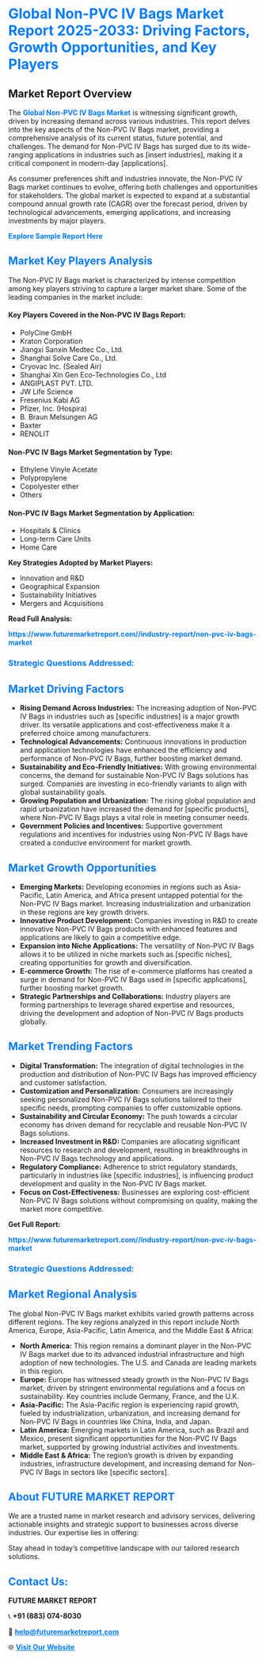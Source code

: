 <h1 style="color: #007BFF;">Global Non-PVC IV Bags Market Report 2025-2033: Driving Factors, Growth Opportunities, and Key Players</h1>

<section id="overview">
<h2>Market Report Overview</h2>
<p>The <a href="https://www.futuremarketreport.com//industry-report/non-pvc-iv-bags-market" style="color: #007BFF; text-decoration: none;"><strong>Global Non-PVC IV Bags Market</strong></a> is witnessing significant growth, driven by increasing demand across various industries. This report delves into the key aspects of the Non-PVC IV Bags market, providing a comprehensive analysis of its current status, future potential, and challenges. The demand for Non-PVC IV Bags has surged due to its wide-ranging applications in industries such as [insert industries], making it a critical component in modern-day [applications].</p>
<p>As consumer preferences shift and industries innovate, the Non-PVC IV Bags market continues to evolve, offering both challenges and opportunities for stakeholders. The global market is expected to expand at a substantial compound annual growth rate (CAGR) over the forecast period, driven by technological advancements, emerging applications, and increasing investments by major players.</p>
</section>

<section id="overview">
<p><a href="https://www.futuremarketreport.com//request-sample/reportId=45657" style="color: #007BFF; text-decoration: none;"><strong>Explore Sample Report Here</strong></a></p>
</section>

<section id="key-players">
<h2 style="color: #007BFF;">Market Key Players Analysis</h2>
<p>The Non-PVC IV Bags market is characterized by intense competition among key players striving to capture a larger market share. Some of the leading companies in the market include:</p>
<h4>Key Players Covered in the Non-PVC IV Bags Report:</h4>
<ul><li>PolyCine GmbH</li><li>Kraton Corporation</li><li>Jiangxi Sanxin Medtec Co., Ltd.</li><li>Shanghai Solve Care Co., Ltd.</li><li>Cryovac Inc. (Sealed Air)</li><li>Shanghai Xin Gen Eco-Technologies Co., Ltd</li><li>ANGIPLAST PVT. LTD.</li><li>JW Life Science</li><li>Fresenius Kabi AG</li><li>Pfizer, Inc. (Hospira)</li><li>B. Braun Melsungen AG</li><li>Baxter</li><li>RENOLIT</li></ul>
<h4>Non-PVC IV Bags Market Segmentation by Type:</h4>
<ul><li>Ethylene Vinyle Acetate</li><li>Polypropylene</li><li>Copolyester ether</li><li>Others</li></ul>

<h4>Non-PVC IV Bags Market Segmentation by Application:</h4>
<ul><li>Hospitals &amp; Clinics</li><li>Long-term Care Units</li><li>Home Care</li></ul>
<p><strong>Key Strategies Adopted by Market Players:</strong></p>
<ul>
<li>Innovation and R&D</li>
<li>Geographical Expansion</li>
<li>Sustainability Initiatives</li>
<li>Mergers and Acquisitions</li>
</ul>
</section>

<section>
<p><strong>Read Full Analysis: </strong></p><a href="https://www.futuremarketreport.com//industry-report/non-pvc-iv-bags-market" style="color: #007BFF; text-decoration: none;"><strong>https://www.futuremarketreport.com//industry-report/non-pvc-iv-bags-market</strong></a>
<h3 style="color: #007BFF;">Strategic Questions Addressed:</h3>
</section>

<section id="driving-factors">
<h2 style="color: #007BFF;">Market Driving Factors</h2>
<ul>
<li><strong>Rising Demand Across Industries:</strong> The increasing adoption of Non-PVC IV Bags in industries such as [specific industries] is a major growth driver. Its versatile applications and cost-effectiveness make it a preferred choice among manufacturers.</li>
<li><strong>Technological Advancements:</strong> Continuous innovations in production and application technologies have enhanced the efficiency and performance of Non-PVC IV Bags, further boosting market demand.</li>
<li><strong>Sustainability and Eco-Friendly Initiatives:</strong> With growing environmental concerns, the demand for sustainable Non-PVC IV Bags solutions has surged. Companies are investing in eco-friendly variants to align with global sustainability goals.</li>
<li><strong>Growing Population and Urbanization:</strong> The rising global population and rapid urbanization have increased the demand for [specific products], where Non-PVC IV Bags plays a vital role in meeting consumer needs.</li>
<li><strong>Government Policies and Incentives:</strong> Supportive government regulations and incentives for industries using Non-PVC IV Bags have created a conducive environment for market growth.</li>
</ul>
</section>

<section id="growth-opportunities">
<h2 style="color: #007BFF;">Market Growth Opportunities</h2>
<ul>
<li><strong>Emerging Markets:</strong> Developing economies in regions such as Asia-Pacific, Latin America, and Africa present untapped potential for the Non-PVC IV Bags market. Increasing industrialization and urbanization in these regions are key growth drivers.</li>
<li><strong>Innovative Product Development:</strong> Companies investing in R&D to create innovative Non-PVC IV Bags products with enhanced features and applications are likely to gain a competitive edge.</li>
<li><strong>Expansion into Niche Applications:</strong> The versatility of Non-PVC IV Bags allows it to be utilized in niche markets such as [specific niches], creating opportunities for growth and diversification.</li>
<li><strong>E-commerce Growth:</strong> The rise of e-commerce platforms has created a surge in demand for Non-PVC IV Bags used in [specific applications], further boosting market growth.</li>
<li><strong>Strategic Partnerships and Collaborations:</strong> Industry players are forming partnerships to leverage shared expertise and resources, driving the development and adoption of Non-PVC IV Bags products globally.</li>
</ul>
</section>

<section id="trending-factors">
<h2 style="color: #007BFF;">Market Trending Factors</h2>
<ul>
<li><strong>Digital Transformation:</strong> The integration of digital technologies in the production and distribution of Non-PVC IV Bags has improved efficiency and customer satisfaction.</li>
<li><strong>Customization and Personalization:</strong> Consumers are increasingly seeking personalized Non-PVC IV Bags solutions tailored to their specific needs, prompting companies to offer customizable options.</li>
<li><strong>Sustainability and Circular Economy:</strong> The push towards a circular economy has driven demand for recyclable and reusable Non-PVC IV Bags solutions.</li>
<li><strong>Increased Investment in R&D:</strong> Companies are allocating significant resources to research and development, resulting in breakthroughs in Non-PVC IV Bags technology and applications.</li>
<li><strong>Regulatory Compliance:</strong> Adherence to strict regulatory standards, particularly in industries like [specific industries], is influencing product development and quality in the Non-PVC IV Bags market.</li>
<li><strong>Focus on Cost-Effectiveness:</strong> Businesses are exploring cost-efficient Non-PVC IV Bags solutions without compromising on quality, making the market more competitive.</li>
</ul>
</section>

<section>
<p><strong>Get Full Report: </strong></p><a href="https://www.futuremarketreport.com//industry-report/non-pvc-iv-bags-market" style="color: #007BFF; text-decoration: none;"><strong>https://www.futuremarketreport.com//industry-report/non-pvc-iv-bags-market</strong></a>
<h3 style="color: #007BFF;">Strategic Questions Addressed:</h3>
</section>


<section id="regional-analysis">
<h2 style="color: #007BFF;">Market Regional Analysis</h2>
<p>The global Non-PVC IV Bags market exhibits varied growth patterns across different regions. The key regions analyzed in this report include North America, Europe, Asia-Pacific, Latin America, and the Middle East & Africa:</p>
<ul>
<li><strong>North America:</strong> This region remains a dominant player in the Non-PVC IV Bags market due to its advanced industrial infrastructure and high adoption of new technologies. The U.S. and Canada are leading markets in this region.</li>
<li><strong>Europe:</strong> Europe has witnessed steady growth in the Non-PVC IV Bags market, driven by stringent environmental regulations and a focus on sustainability. Key countries include Germany, France, and the U.K.</li>
<li><strong>Asia-Pacific:</strong> The Asia-Pacific region is experiencing rapid growth, fueled by industrialization, urbanization, and increasing demand for Non-PVC IV Bags in countries like China, India, and Japan.</li>
<li><strong>Latin America:</strong> Emerging markets in Latin America, such as Brazil and Mexico, present significant opportunities for the Non-PVC IV Bags market, supported by growing industrial activities and investments.</li>
<li><strong>Middle East & Africa:</strong> The region’s growth is driven by expanding industries, infrastructure development, and increasing demand for Non-PVC IV Bags in sectors like [specific sectors].</li>
</ul>
</section>

<footer>
<h2 style="color: #007BFF;">About FUTURE MARKET REPORT</h2>
<p>We are a trusted name in market research and advisory services, delivering actionable insights and strategic support to businesses across diverse industries. Our expertise lies in offering:</p>

<p>Stay ahead in today’s competitive landscape with our tailored research solutions.</p>

<h2 style="color: #007BFF;">Contact Us:</h2>
<p><strong>FUTURE MARKET REPORT</strong></p>
<p>📞 <strong>+91 (883) 074-8030</strong></p>
<p>📧 <strong><a href="mailto:help@futuremarketreport.com" style="color: #007BFF;">help@futuremarketreport.com</a></strong></p>
<p>🌐 <strong><a href="https://www.futuremarketreport.com/" style="color: #007BFF;">Visit Our Website</a></strong></p>
</footer>